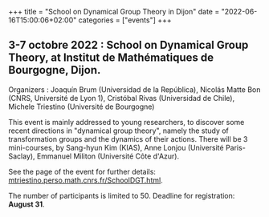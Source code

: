 +++
title = "School on Dynamical Group Theory in Dijon"
date = "2022-06-16T15:00:06+02:00"
categories = ["events"]
+++

## 3-7 octobre 2022 : School on Dynamical Group Theory, at Institut de Mathématiques de Bourgogne, Dijon.

Organizers : Joaquín Brum (Universidad de la República), Nicolás Matte Bon (CNRS, Université de Lyon 1), Cristóbal Rivas (Universidad de Chile), Michele Triestino (Université de Bourgogne)

This event is mainly addressed to young researchers, to discover some recent directions in "dynamical group theory", namely the study of transformation groups and the dynamics of their actions.
There will be 3 mini-courses, by Sang-hyun Kim (KIAS), Anne Lonjou (Université Paris-Saclay), Emmanuel Militon (Université Côte d'Azur).

See the page of the event for further details: [mtriestino.perso.math.cnrs.fr/SchoolDGT.html](http://mtriestino.perso.math.cnrs.fr/SchoolDGT.html).

The number of participants is limited to 50. Deadline for registration: **August 31**.
